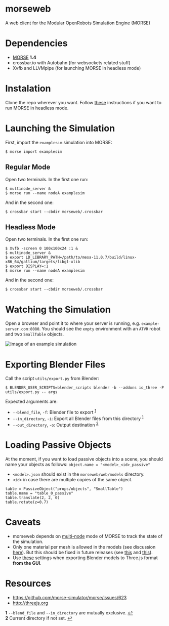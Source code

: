 morseweb
========
A web client for the Modular OpenRobots Simulation Engine (MORSE)

# Dependencies
+ [MORSE](https://www.openrobots.org/morse/doc/stable/user/installation.html#manual-installation) **1.4**
+ crossbar.io with Autobahn (for websockets related stuff)
+ Xvfb and LLVMpipe (for launching MORSE in headless mode)

# Instalation
Clone the repo wherever you want. Follow [these](https://www.openrobots.org/morse/doc/latest/headless.html) instructions if you want to run MORSE in headless mode.

# Launching the Simulation
First, import the `examplesim` simulation into MORSE:
```
$ morse import examplesim
```

## Regular Mode
Open two terminals. In the first one run:
```
$ multinode_server &
$ morse run --name nodeA examplesim
```
And in the second one:
```
$ crossbar start --cbdir morseweb/.crossbar
```

## Headless Mode
Open two terminals. In the first one run:
```
$ Xvfb -screen 0 100x100x24 :1 &
$ multinode_server &
$ export LD_LIBRARY_PATH=/path/to/mesa-11.0.7/build/linux-x86_64/gallium/targets/libgl-xlib
$ export DISPLAY=:1
$ morse run --name nodeA examplesim
```
And in the second one:
```
$ crossbar start --cbdir morseweb/.crossbar
```

# Watching the Simulation
Open a browser and point it to where your server is running, e.g. `example-server.com:8080`. You should see the `empty` environment with an `ATVR` robot and two `SmallTable` objects.

![Image of an example simulation](http://i.imgur.com/NXsbjrW.png)

# Exporting Blender Files
Call the script `utils/export.py` from Blender:
```
$ BLENDER_USER_SCRIPTS=blender_scripts blender -b --addons io_three -P utils/export.py -- args
```

Expected arguments are:
+ `--blend_file`, `-f`: Blender file to export <sup id="a1">[1](#f1)</sup>
+ `--in_directory`, `-i`: Export all Blender files from this directory <sup id="a1">[1](#f1)</sup>
+ `--out_directory`, `-o`: Output destination <sup id="a2">[2](#f2)</sup>

# Loading Passive Objects
At the moment, if you want to load passive objects into a scene, you should name your objects as follows: `object.name = "<model>_<id>_passive"`
+ `<model>.json` should exist in the `morseweb/web/models` directory.
+ `<id>` in case there are multiple copies of the same object.

```
table = PassiveObject("props/objects", "SmallTable")
table.name = "table_0_passive"
table.translate(2, 2, 0)
table.rotate(z=0.7)
```

# Caveats
+ morseweb depends on [multi-node](http://www.openrobots.org/morse/doc/stable/multinode.html)
 mode of MORSE to track the state of the simulation.
+ Only one material per mesh is allowed in the models (see discussion [here](https://github.com/mrdoob/three.js/issues/6731#issuecomment-115308900)). But this should be fixed in future releases (see [this](https://github.com/mrdoob/three.js/pull/8087) and [this](https://github.com/mrdoob/three.js/pull/8068)).
+ Use [these](http://i.imgur.com/upu855O.png) settings when exporting Blender models to Three.js format **from the GUI**.

# Resources
+ https://github.com/morse-simulator/morse/issues/623
+ http://threejs.org

<b id="f1">1</b> `--blend_file` and `--in_directory` are mutually exclusive. [↩](#a1)<br>
<b id="f2">2</b> Current directory if not set. [↩](#a2)
